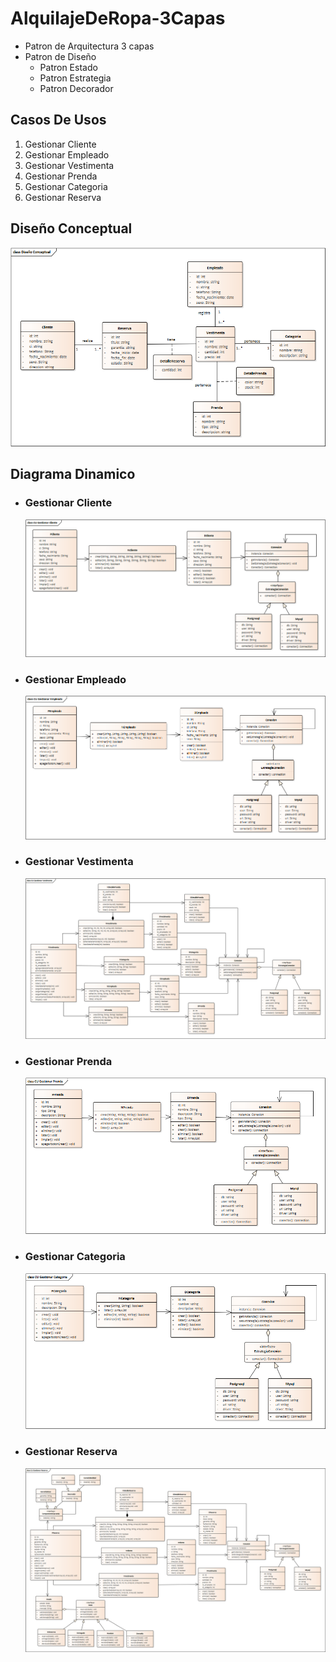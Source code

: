 # AlquilajeDeRopa-3Capas
- Patron de Arquitectura 3 capas 
- Patron de Diseño
	- Patron Estado
	- Patron Estrategia
	- Patron Decorador
## Casos De Usos
1. Gestionar Cliente
2. Gestionar Empleado
3. Gestionar Vestimenta
4. Gestionar Prenda
5. Gestionar Categoria
6. Gestionar Reserva

## Diseño Conceptual
![Diseño Conceptual](/Diagramas/Diseño_Conceptual/Diseño_Conceptual.png)
## Diagrama Dinamico
- ### Gestionar Cliente
	![Gestionar Cliente](/Diagramas/Diagrama_Dinamico/CU_Gestionar_Cliente.png)
- ### Gestionar Empleado
	![Gestionar Empleado](/Diagramas/Diagrama_Dinamico/CU_Gestionar_Empleado.png)
- ### Gestionar Vestimenta
  	![Gestionar Vestimenta](/Diagramas/Diagrama_Dinamico/CU_Gestionar_Vestimenta.png)
- ### Gestionar Prenda
  	![Gestionar Prenda](/Diagramas/Diagrama_Dinamico/CU_Gestionar_Prenda.png)
- ### Gestionar Categoria
  	![Gestionar Categoria](/Diagramas/Diagrama_Dinamico/CU_Gestionar_Categoria.png)
- ### Gestionar Reserva
  	![Gestionar Reserva](/Diagramas/Diagrama_Dinamico/CU_Gestionar_Reserva.png)
